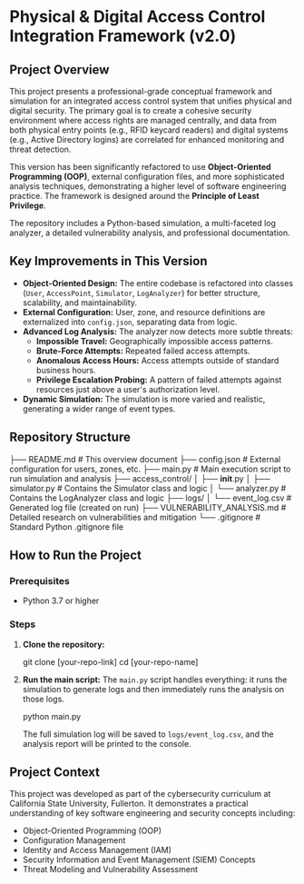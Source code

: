 # Physical & Digital Access Control Integration Framework (v2.0)

## Project Overview

This project presents a professional-grade conceptual framework and simulation for an integrated access control system that unifies physical and digital security. The primary goal is to create a cohesive security environment where access rights are managed centrally, and data from both physical entry points (e.g., RFID keycard readers) and digital systems (e.g., Active Directory logins) are correlated for enhanced monitoring and threat detection.

This version has been significantly refactored to use **Object-Oriented Programming (OOP)**, external configuration files, and more sophisticated analysis techniques, demonstrating a higher level of software engineering practice. The framework is designed around the **Principle of Least Privilege**.

The repository includes a Python-based simulation, a multi-faceted log analyzer, a detailed vulnerability analysis, and professional documentation.

## Key Improvements in This Version

* **Object-Oriented Design:** The entire codebase is refactored into classes (`User`, `AccessPoint`, `Simulator`, `LogAnalyzer`) for better structure, scalability, and maintainability.
* **External Configuration:** User, zone, and resource definitions are externalized into `config.json`, separating data from logic.
* **Advanced Log Analysis:** The analyzer now detects more subtle threats:
    * **Impossible Travel:** Geographically impossible access patterns.
    * **Brute-Force Attempts:** Repeated failed access attempts.
    * **Anomalous Access Hours:** Access attempts outside of standard business hours.
    * **Privilege Escalation Probing:** A pattern of failed attempts against resources just above a user's authorization level.
* **Dynamic Simulation:** The simulation is more varied and realistic, generating a wider range of event types.

## Repository Structure

├── README.md                   # This overview document
├── config.json                 # External configuration for users, zones, etc.
├── main.py                     # Main execution script to run simulation and analysis
├── access_control/
│   ├── __init__.py
│   ├── simulator.py            # Contains the Simulator class and logic
│   └── analyzer.py             # Contains the LogAnalyzer class and logic
├── logs/
│   └── event_log.csv           # Generated log file (created on run)
├── VULNERABILITY_ANALYSIS.md   # Detailed research on vulnerabilities and mitigation
└── .gitignore                  # Standard Python .gitignore file

## How to Run the Project

### Prerequisites

* Python 3.7 or higher

### Steps

1.  **Clone the repository:**

    git clone [your-repo-link]
    cd [your-repo-name]


2.  **Run the main script:**
    The `main.py` script handles everything: it runs the simulation to generate logs and then immediately runs the analysis on those logs.

    python main.py

    The full simulation log will be saved to `logs/event_log.csv`, and the analysis report will be printed to the console.

## Project Context

This project was developed as part of the cybersecurity curriculum at California State University, Fullerton. It demonstrates a practical understanding of key software engineering and security concepts including:
* Object-Oriented Programming (OOP)
* Configuration Management
* Identity and Access Management (IAM)
* Security Information and Event Management (SIEM) Concepts
* Threat Modeling and Vulnerability Assessment
